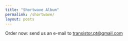 ```yaml
---
title: "Shortwave Album"
permalink: /shortwave/
layout: posts
---
```


Order now: send us an e-mail to transistor.pt@gmail.com
